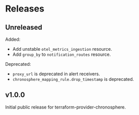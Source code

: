 # Releases

## Unreleased

Added:
 * Add unstable `otel_metrics_ingestion` resource.
 * Add `group_by` to `notification_routes` resource.

Deprecated:
 * `proxy_url` is deprecated in alert receivers.
 * `chronosphere_mapping_rule.drop_timestamp` is deprecated.

## v1.0.0

Initial public release for terraform-provider-chronosphere.
